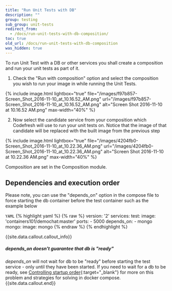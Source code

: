 ```yaml
---
title: "Run Unit Tests with DB"
description: ""
group: testing
sub_group: unit-tests
redirect_from:
  - /docs/run-unit-tests-with-db-composition/
toc: true
old_url: /docs/run-unit-tests-with-db-composition
was_hidden: true
---
```

To run Unit Test with a DB or other services you shall create a composition and run your unit tests as part of it.
1. Check the "Run with composition" option and select the composition you wish to run your image in while running the Unit Tests.

{% include image.html 
lightbox="true" 
file="/images/f97b857-Screen_Shot_2016-11-10_at_10.16.52_AM.png" 
url="/images/f97b857-Screen_Shot_2016-11-10_at_10.16.52_AM.png"
alt="Screen Shot 2016-11-10 at 10.16.52 AM.png"
max-width="40%"
%}

2. Now select the candidate service from your composition which Codefresh will use to run your unit tests on. Notice that the image of that candidate will be replaced with the built image from the previous step

{% include image.html 
lightbox="true" 
file="/images/4204fb0-Screen_Shot_2016-11-10_at_10.22.36_AM.png" 
url="/images/4204fb0-Screen_Shot_2016-11-10_at_10.22.36_AM.png"
alt="Screen Shot 2016-11-10 at 10.22.36 AM.png"
max-width="40%"
%}

Composition are set in the Composition module.

## **Dependencies and execution order**
Please note, you can use the "depends_on" option in the compose file to force starting the db container before the test container such as the example below

  `YAML`
{% highlight yaml %}
{% raw %}
version: '2'
services:
  test:
    image: 'containers101/demochat:master'
    ports:
      - 5000
    depends_on:
      - mongo
  mongo:
    image: mongo
{% endraw %}
{% endhighlight %}

{{site.data.callout.callout_info}}
##### *depends_on* doesn't guarantee that db is "ready"

*depends_on* will not wait for db to be "ready" before starting the test service - only until they have been started. If you need to wait for a db to be ready, see [Controlling startup order](https://docs.docker.com/compose/startup-order/){:target="_blank"} for more on this problem and strategies for solving in docker compose. 
{{site.data.callout.end}}

